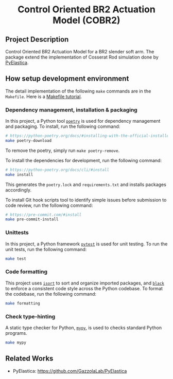 <div align=center>
  <h1>Control Oriented BR2 Actuation Model (COBR2)</h1>
</div>

## Project Description

Control Oriented BR2 Actuation Model for a BR2 slender soft arm.
The package extend the implementation of Cosserat Rod simulation done by [PyElastica](https://github.com/GazzolaLab/PyElastica).

## How setup development environment

The detail implementation of the following `make` commands are in the `Makefile`.
Here is a [Makefile tutorial](https://makefiletutorial.com/).

### Dependency management, installation & packaging

In this project, a Python tool [`poetry`](https://python-poetry.org/) is used for dependency management and packaging.
To install, run the following command:

```sh
# https://python-poetry.org/docs/#installing-with-the-official-installer
make poetry-download
```

To remove the poetry, simply run `make poetry-remove`.

To install the dependencies for development, run the following command:

```sh
# https://python-poetry.org/docs/cli/#install
make install
```
This generates the `poetry.lock` and `requirements.txt` and installs packages accordingly.

To install Git hook scripts tool to identify simple issues before submission to code review, run the following command:

```sh
# https://pre-commit.com/#install
make pre-commit-install
```

###  Unittests

In this project, a Python framework [`pytest`](https://docs.pytest.org/en/8.2.x/index.html) is used for unit testing.
To run the unit tests, run the following command:

```sh
make test
```

### Code formatting

This project uses [`isort`](https://pycqa.github.io/isort/) to sort and organize imported packages, and [`black`](https://black.readthedocs.io/en/stable/) to enforce a consistent code style across the Python codebase.
To format the codebase, run the following command:

```sh
make formatting
```

### Check type-hinting

A static type checker for Python, [`mypy`](https://mypy-lang.org/), is used to checks standard Python programs.

```sh
make mypy
```

## Related Works

- PyElastica: https://github.com/GazzolaLab/PyElastica
